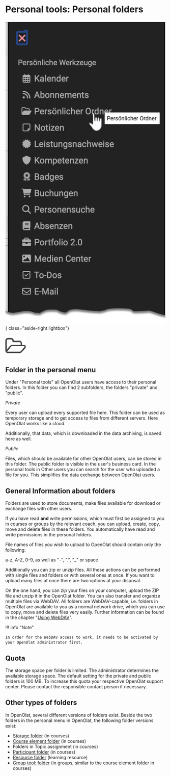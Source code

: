 # Personal tools: Personal folders

![pers_menu_pers_folder_v1_de.png](assets/pers_menu_pers_folder_v1_de.png){ class="aside-right lightbox"}

![icon_folder.png](assets/icon_folder.png)

## Folder in the personal menu

Under "Personal tools" all OpenOlat users have access to their
personal folders. In this folder you
can find 2 subfolders, the folders  "private"  and  "public".

 _Private_

Every user can upload every supported file here. This folder can be used as
temporary storage and to get access to files from different servers. Here
OpenOlat works like a cloud.

Additionally, that data, which is downloaded in the data archiving, is saved
here as well.

 _Public_

Files, which should be available for other OpenOlat users, can be stored in this
folder. The public folder is visible in the user's business card. In the
personal tools in Other users you can search for the user who uploaded a file
for you. This simplifies the data exchange between OpenOlat users.



## General Information about folders

Folders are used to store documents, make files available for download or exchange files with other users. 

If you have read **and** write permissions, which must first be assigned to you in courses or groups by the relevant coach, you can upload, create, copy, move and delete files in these folders. You automatically have read and write permissions in the personal folders.

File names of files you wish to upload to OpenOlat should contain only the following:

a-z, A-Z, 0-9, as well as "-", ".", "_" or space

Additionally you can zip or unzip files. All these actions can be performed
with single files and folders or with several ones at once. If you want to
upload many files at once there are two options at your disposal.

On the one hand, you can zip your files on your computer, upload the ZIP file and unzip it in the OpenOlat folder. You can also transfer and organize multiple files via WebDAV. All folders are WebDAV-capable, i.e. folders in OpenOlat are available to you as a normal network drive, which you can use to copy, move and delete files very easily. Further information can be found in the chapter "[Using WebDAV](../basic_concepts/Using_WebDAV.md)".

!!! info "Note"

    In order for the WebDAV access to work, it needs to be activated by your OpenOlat administrator first.

## Quota

The storage space per folder is limited. The administrator determines the
available storage space. The default setting for the private
and public folders is 100 MB. To increase this quota
your respective OpenOlat support center. Please contact
the responsible contact person if necessary.

## Other types of folders  

In OpenOlat, several different versions of folders exist. Beside the two folders in the personal menu in OpenOlat, the following folder versions exist:

  * [Storage folder](../learningresources/Storage_folder.md) (in courses)
  * [Course element folder](../learningresources/Course_Element_Folder.md) (in courses)
  * Folders in Topic assignment (in courses)
  * [Participant folder](../learningresources/Communication_and_Collaboration.md#course-element-participant-folder--participant_folder) (in courses)
  * [Resource folder](../learningresources/index.md#resource-folder) (learning resource)  
  * [Group tool: folder](../groups/Using_Group_Tools.md) (in groups, similar to the course element folder in courses)
